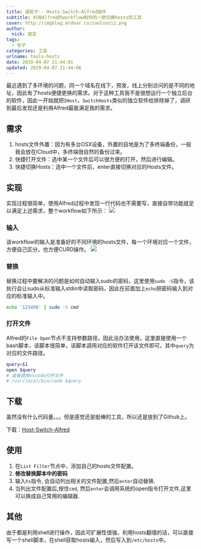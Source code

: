 ```yaml
---
title: 造轮子-- Hosts-Switch-Alfred插件
subtitle: 利用Alfred的workflow制作的一款切换hosts的工具
cover: http://imgblog.mrdear.cn/zaolunzi2.png
author: 
  nick: 屈定
tags:
  - 轮子
categories: 工具
urlname: tools-hosts
date: 2019-04-07 21:44:01
updated: 2019-04-07 21:44:06
---
```


最近遇到了多环境的问题，同一个域名在线下，预发，线上分别访问的是不同的地址，因此有了hosts便捷更换的需求。对于这种工具我不是很想运行一个独立后台的软件，因此一开始就把`IHost`，`SwitchHosts`类似的独立软件给排除掉了，调研到最后发现还是利用Alfred最能满足我的需求。

## 需求
1. hosts文件外置：因为有多台OSX设备，外置的目地是为了多终端备份，一般我会放在ICloud中，多终端很自然的备份过来。
2. 快捷打开文件：选中某一个文件后可以很方便的打开，然后进行编辑。
3. 快捷切换Hosts：选中一个文件后，enter直接切换对应的Hosts文件。

## 实现
实现过程很简单，使用Alfred过程中发现一行代码也不需要写，直接自带功能就足以满足上述需求，整个workflow如下所示：
![](http://imgblog.mrdear.cn/1554645326.png?imageMogr2/thumbnail/!100p)

### 输入
该workflow的输入是准备好的不同环境的hosts文件，每一个环境对应一个文件，方便自己区分，也方便CURD操作。
![](http://imgblog.mrdear.cn/1554645307.png?imageMogr2/thumbnail/!100p)

### 替换
替换过程中要解决的问题是如何自动输入sudo的密码，这里使用`sudo -S`指令，该执行会让sudo从标准输入stdin中读取密码，因此在前面加上`echo`把密码输入到对应的标准输入中。
```sh
echo '123456' | sudo -S cmd
```
### 打开文件
Alfred的`File Open`节点不支持参数路径，因此没办法使用，这里直接使用一个bash脚本，该脚本很简单，该脚本调用对应的软件打开该文件即可，其中`query`为对应的文件路径。
```sh
query=$1
open $query
# 或者调用vscode打开文件
# /usr/local/bin/code $query  
```

## 下载
虽然没有什么代码量。。。但是感觉还是挺棒的工具，所以还是放到了Github上。

下载：[Host-Switch-Alfred](https://github.com/work-helper/Host-Switch-Alfred)

## 使用
1. 在`List Filter`节点中，添加自己的hosts文件配置。
2. **修改替换脚本中的密码**
3. 输入`hs`指令, 会自动列出相关的文件配置,然后`enter`自动替换.
4. 当列出文件配置后,按住`cmd`, 然后`enter`会调用系统的open指令打开文件,这里可以换成自己常用的编辑器.

## 其他
由于都是利用shell进行操作，因此可扩展性很强，利用hosts翻墙的话，可以直接写一个shell脚本，在shell获取hosts输入，然后写入到`/etc/hosts`中。